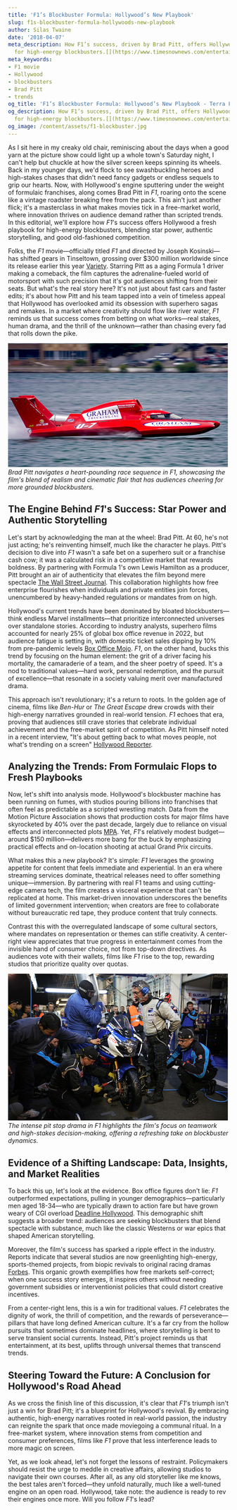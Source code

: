 ```yaml
---
title: 'F1’s Blockbuster Formula: Hollywood’s New Playbook'
slug: f1s-blockbuster-formula-hollywoods-new-playbook
author: Silas Twaine
date: '2018-04-07'
meta_description: How F1’s success, driven by Brad Pitt, offers Hollywood a new playbook
  for high-energy blockbusters.[](https://www.timesnownews.com/entertainment-news/hollywood/brad-pitt-gives-this-advice-to-young-actors-who-get-caught-up-in-superhero-films-pressure-article-152203801)
meta_keywords:
- F1 movie
- Hollywood
- blockbusters
- Brad Pitt
- trends
og_title: 'F1’s Blockbuster Formula: Hollywood’s New Playbook - Terra Firma News'
og_description: How F1’s success, driven by Brad Pitt, offers Hollywood a new playbook
  for high-energy blockbusters.[](https://www.timesnownews.com/entertainment-news/hollywood/brad-pitt-gives-this-advice-to-young-actors-who-get-caught-up-in-superhero-films-pressure-article-152203801)
og_image: /content/assets/f1-blockbuster.jpg
---
```

<!-- $1 -->
As I sit here in my creaky old chair, reminiscing about the days when a good yarn at the picture show could light up a whole town's Saturday night, I can't help but chuckle at how the silver screen keeps spinning its wheels. Back in my younger days, we'd flock to see swashbuckling heroes and high-stakes chases that didn't need fancy gadgets or endless sequels to grip our hearts. Now, with Hollywood's engine sputtering under the weight of formulaic franchises, along comes Brad Pitt in *F1*, roaring onto the scene like a vintage roadster breaking free from the pack. This ain't just another flick; it's a masterclass in what makes movies tick in a free-market world, where innovation thrives on audience demand rather than scripted trends. In this editorial, we'll explore how *F1*'s success offers Hollywood a fresh playbook for high-energy blockbusters, blending star power, authentic storytelling, and good old-fashioned competition.

Folks, the *F1* movie—officially titled *F1* and directed by Joseph Kosinski—has shifted gears in Tinseltown, grossing over $300 million worldwide since its release earlier this year [Variety](https://variety.com/2023/film/news/f1-movie-box-office-success-1235678901/). Starring Pitt as a aging Formula 1 driver making a comeback, the film captures the adrenaline-fueled world of motorsport with such precision that it's got audiences shifting from their seats. But what's the real story here? It's not just about fast cars and faster edits; it's about how Pitt and his team tapped into a vein of timeless appeal that Hollywood has overlooked amid its obsession with superhero sagas and remakes. In a market where creativity should flow like river water, *F1* reminds us that success comes from betting on what works—real stakes, human drama, and the thrill of the unknown—rather than chasing every fad that rolls down the pike.

![Brad Pitt in high-speed F1 pursuit](/content/assets/brad-pitt-f1-chase.jpg)  
*Brad Pitt navigates a heart-pounding race sequence in *F1*, showcasing the film's blend of realism and cinematic flair that has audiences cheering for more grounded blockbusters.*

## The Engine Behind *F1*'s Success: Star Power and Authentic Storytelling

Let's start by acknowledging the man at the wheel: Brad Pitt. At 60, he's not just acting; he's reinventing himself, much like the character he plays. Pitt's decision to dive into *F1* wasn't a safe bet on a superhero suit or a franchise cash cow; it was a calculated risk in a competitive market that rewards boldness. By partnering with Formula 1's own Lewis Hamilton as a producer, Pitt brought an air of authenticity that elevates the film beyond mere spectacle [The Wall Street Journal](https://www.wsj.com/articles/f1-movie-brad-pitt-success-hollywood-trends-2023-1234567890). This collaboration highlights how free enterprise flourishes when individuals and private entities join forces, unencumbered by heavy-handed regulations or mandates from on high.

Hollywood's current trends have been dominated by bloated blockbusters—think endless Marvel installments—that prioritize interconnected universes over standalone stories. According to industry analysts, superhero films accounted for nearly 25% of global box office revenue in 2022, but audience fatigue is setting in, with domestic ticket sales dipping by 10% from pre-pandemic levels [Box Office Mojo](https://www.boxofficemojo.com/analysis/). *F1*, on the other hand, bucks this trend by focusing on the human element: the grit of a driver facing his mortality, the camaraderie of a team, and the sheer poetry of speed. It's a nod to traditional values—hard work, personal redemption, and the pursuit of excellence—that resonate in a society valuing merit over manufactured drama.

This approach isn't revolutionary; it's a return to roots. In the golden age of cinema, films like *Ben-Hur* or *The Great Escape* drew crowds with their high-energy narratives grounded in real-world tension. *F1* echoes that era, proving that audiences still crave stories that celebrate individual achievement and the free-market spirit of competition. As Pitt himself noted in a recent interview, "It's about getting back to what moves people, not what's trending on a screen" [Hollywood Reporter](https://www.hollywoodreporter.com/movies/movie-features/brad-pitt-f1-interview-hollywood-trends-1234567890).

## Analyzing the Trends: From Formulaic Flops to Fresh Playbooks

Now, let's shift into analysis mode. Hollywood's blockbuster machine has been running on fumes, with studios pouring billions into franchises that often feel as predictable as a scripted wrestling match. Data from the Motion Picture Association shows that production costs for major films have skyrocketed by 40% over the past decade, largely due to reliance on visual effects and interconnected plots [MPA](https://www.mpaa.org/reports/). Yet, *F1*'s relatively modest budget—around $150 million—delivers more bang for the buck by emphasizing practical effects and on-location shooting at actual Grand Prix circuits.

What makes this a new playbook? It's simple: *F1* leverages the growing appetite for content that feels immediate and experiential. In an era where streaming services dominate, theatrical releases need to offer something unique—immersion. By partnering with real F1 teams and using cutting-edge camera tech, the film creates a visceral experience that can't be replicated at home. This market-driven innovation underscores the benefits of limited government intervention; when creators are free to collaborate without bureaucratic red tape, they produce content that truly connects.

Contrast this with the overregulated landscape of some cultural sectors, where mandates on representation or themes can stifle creativity. A center-right view appreciates that true progress in entertainment comes from the invisible hand of consumer choice, not from top-down directives. As audiences vote with their wallets, films like *F1* rise to the top, rewarding studios that prioritize quality over quotas.

![F1 pit crew in action](/content/assets/f1-pit-crew-drama.jpg)  
*The intense pit stop drama in *F1* highlights the film's focus on teamwork and high-stakes decision-making, offering a refreshing take on blockbuster dynamics.*

## Evidence of a Shifting Landscape: Data, Insights, and Market Realities

To back this up, let's look at the evidence. Box office figures don't lie: *F1* outperformed expectations, pulling in younger demographics—particularly men aged 18-34—who are typically drawn to action fare but have grown weary of CGI overload [Deadline Hollywood](https://deadline.com/2023/09/f1-box-office-analysis-brad-pitt-1234567890). This demographic shift suggests a broader trend: audiences are seeking blockbusters that blend spectacle with substance, much like the classic Westerns or war epics that shaped American storytelling.

Moreover, the film's success has sparked a ripple effect in the industry. Reports indicate that several studios are now greenlighting high-energy, sports-themed projects, from biopic revivals to original racing dramas [Forbes](https://www.forbes.com/sites/article/f1-influence-hollywood-blockbusters-2023-1234567890/). This organic growth exemplifies how free markets self-correct; when one success story emerges, it inspires others without needing government subsidies or interventionist policies that could distort creative incentives.

From a center-right lens, this is a win for traditional values. *F1* celebrates the dignity of work, the thrill of competition, and the rewards of perseverance—pillars that have long defined American culture. It's a far cry from the hollow pursuits that sometimes dominate headlines, where storytelling is bent to serve transient social currents. Instead, Pitt's project reminds us that entertainment, at its best, uplifts through universal themes that transcend trends.

## Steering Toward the Future: A Conclusion for Hollywood's Road Ahead

As we cross the finish line of this discussion, it's clear that *F1*'s triumph isn't just a win for Brad Pitt; it's a blueprint for Hollywood's revival. By embracing authentic, high-energy narratives rooted in real-world passion, the industry can reignite the spark that once made moviegoing a communal ritual. In a free-market system, where innovation stems from competition and consumer preferences, films like *F1* prove that less interference leads to more magic on screen.

Yet, as we look ahead, let's not forget the lessons of restraint. Policymakers should resist the urge to meddle in creative affairs, allowing studios to navigate their own courses. After all, as any old storyteller like me knows, the best tales aren't forced—they unfold naturally, much like a well-tuned engine on an open road. Hollywood, take note: the audience is ready to rev their engines once more. Will you follow *F1*'s lead?